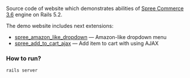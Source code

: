Source code of website which demonstrates abilities of [Spree Commerce 3.6](https://github.com/spree/spree/tree/3-6-stable) engine on Rails 5.2.

The demo website includes next extensions:

* [spree_amazon_like_dropdown](https://github.com/fiftin/spree_amazon_like_dropdown) &mdash; Amazon-like dropdown menu
* [spree_add_to_cart_ajax](spree_add_to_cart_ajax) &mdash; Add item to cart with using AJAX

### How to run?

```
rails server
```